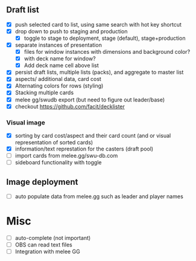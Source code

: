 ## Draft list
- [x] push selected card to list, using same search with hot key shortcut
- [x] drop down to push to staging and production
  - [x] toggle to stage to deployment, stage (default), stage+production
- [x] separate instances of presentation
  - [x] files for window instances with dimensions and background color?
  - [x] with deck name for window?
  - [x] Add deck name cell above list
- [x] persist draft lists, multiple lists (packs), and aggregate to master list
- [x] aspects/ additional data, card cost
- [x] Alternating colors for rows (styling)
- [x] Stacking multiple cards
- [x] melee gg/swudb export (but need to figure out leader/base)
- [x] checkout https://github.com/facit/decklister
### Visual image
- [x] sorting by card cost/aspect and their card count (and or visual representation of sorted cards)
- [x] information/text represtation for the casters (draft pool)
- [ ] import cards from melee.gg/swu-db.com
- [ ] sideboard functionality with toggle

## Image deployment
- [ ] auto populate data from melee.gg such as leader and player names
# Misc
- [ ] auto-complete (not important)
- [ ] OBS can read text files
- [ ] Integration with melee GG
